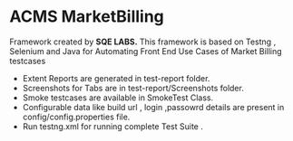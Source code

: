 # ACMS MarketBilling
Framework created by **SQE LABS.**
This framework is based on Testng , Selenium and Java for Automating Front End Use Cases of Market Billing testcases
* Extent Reports are generated in test-report folder.
* Screenshots for Tabs are in test-report/Screenshots folder.
* Smoke testcases are available in SmokeTest Class.
* Configurable data like build url , login  ,passowrd   details are present in config/config.properties file.
* Run testng.xml for running complete Test Suite .
